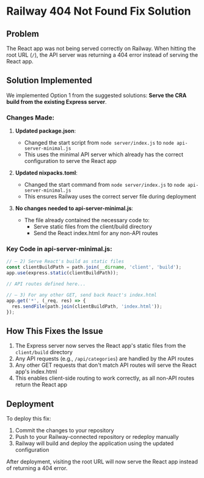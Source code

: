 # Railway 404 Not Found Fix Solution

## Problem

The React app was not being served correctly on Railway. When hitting the root URL (`/`), the API server was returning a 404 error instead of serving the React app.

## Solution Implemented

We implemented Option 1 from the suggested solutions: **Serve the CRA build from the existing Express server**.

### Changes Made:

1. **Updated package.json**:
   - Changed the start script from `node server/index.js` to `node api-server-minimal.js`
   - This uses the minimal API server which already has the correct configuration to serve the React app

2. **Updated nixpacks.toml**:
   - Changed the start command from `node server/index.js` to `node api-server-minimal.js`
   - This ensures Railway uses the correct server file during deployment

3. **No changes needed to api-server-minimal.js**:
   - The file already contained the necessary code to:
     - Serve static files from the client/build directory
     - Send the React index.html for any non-API routes

### Key Code in api-server-minimal.js:

```javascript
// — 2) Serve React's build as static files
const clientBuildPath = path.join(__dirname, 'client', 'build');
app.use(express.static(clientBuildPath));

// API routes defined here...

// — 3) For any other GET, send back React's index.html
app.get('*', (_req, res) => {
  res.sendFile(path.join(clientBuildPath, 'index.html'));
});
```

## How This Fixes the Issue

1. The Express server now serves the React app's static files from the `client/build` directory
2. Any API requests (e.g., `/api/categories`) are handled by the API routes
3. Any other GET requests that don't match API routes will serve the React app's index.html
4. This enables client-side routing to work correctly, as all non-API routes return the React app

## Deployment

To deploy this fix:

1. Commit the changes to your repository
2. Push to your Railway-connected repository or redeploy manually
3. Railway will build and deploy the application using the updated configuration

After deployment, visiting the root URL will now serve the React app instead of returning a 404 error.
